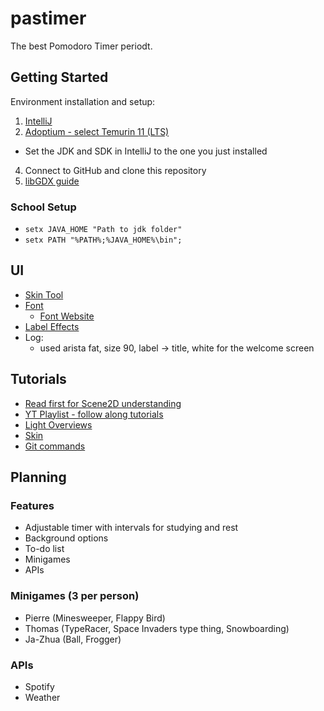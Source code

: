 # pastimer
The best Pomodoro Timer periodt.

## Getting Started
Environment installation and setup:
1. [IntelliJ](https://www.jetbrains.com/idea/download/#section=windows)
2. [Adoptium - select Temurin 11 (LTS)](https://adoptium.net/?variant=openjdk11&jvmVariant=hotspot)
  - Set the JDK and SDK in IntelliJ to the one you just installed
4. Connect to GitHub and clone this repository
5. [libGDX guide](http://libgdx.com/dev/import-and-running/)
### School Setup
  - `setx JAVA_HOME "Path to jdk folder"`
  - `setx PATH "%PATH%;%JAVA_HOME%\bin";`

## UI
  - [Skin Tool](https://ray3k.wordpress.com/software/skin-composer-for-libgdx/)
  - [Font](https://github.com/libgdx/libgdx/wiki/Hiero) 
    - [Font Website](https://www.1001fonts.com/rounded-fonts.html?page=3)
  - [Label Effects](https://github.com/rafaskb/typing-label)
  - Log:
    - used arista fat, size 90, label -> title, white for the welcome screen
## Tutorials
  - [Read first for Scene2D understanding](https://rskupnik.github.io/libgdx-ui-overview)
  - [YT Playlist - follow along tutorials](https://www.youtube.com/playlist?list=PLS9MbmO_ssyCZ9Tjfay2tOQoaOVoG59Iy)
  - [Light Overviews](https://libgdx.info/get-yourself-setup/)
  - [Skin](https://github.com/czyzby/gdx-skins)
  - [Git commands](https://confluence.atlassian.com/bitbucketserver/basic-git-commands-776639767.html)
 
## Planning
### Features
  - Adjustable timer with intervals for studying and rest
  - Background options
  - To-do list
  - Minigames
  - APIs
### Minigames (3 per person)
  - Pierre (Minesweeper, Flappy Bird)
  - Thomas (TypeRacer, Space Invaders type thing, Snowboarding)
  - Ja-Zhua (Ball, Frogger)
 ### APIs
  - Spotify
  - Weather
